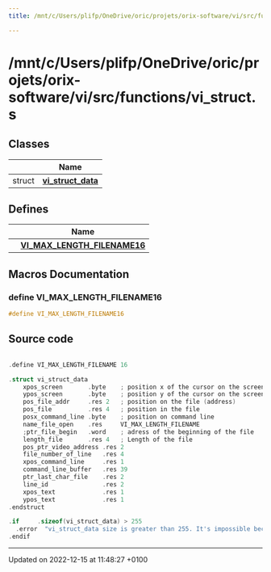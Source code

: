 ```yaml
---
title: /mnt/c/Users/plifp/OneDrive/oric/projets/orix-software/vi/src/functions/vi_struct.s

---
```


# /mnt/c/Users/plifp/OneDrive/oric/projets/orix-software/vi/src/functions/vi_struct.s



## Classes

|                | Name           |
| -------------- | -------------- |
| struct | **[vi_struct_data](Classes/structvi__struct__data.md)**  |

## Defines

|                | Name           |
| -------------- | -------------- |
|  | **[VI_MAX_LENGTH_FILENAME16](Files/vi__struct_8s.md#define-vi-max-length-filename16)**  |




## Macros Documentation

### define VI_MAX_LENGTH_FILENAME16

```cpp
#define VI_MAX_LENGTH_FILENAME16 
```


## Source code

```cpp

.define VI_MAX_LENGTH_FILENAME 16

.struct vi_struct_data
    xpos_screen       .byte    ; position x of the cursor on the screen
    ypos_screen       .byte    ; position y of the cursor on the screen
    pos_file_addr     .res 2   ; position on the file (address)
    pos_file          .res 4   ; position in the file
    posx_command_line .byte    ; position on command line
    name_file_open    .res     VI_MAX_LENGTH_FILENAME
    ;ptr_file_begin   .word    ; adress of the beginning of the file
    length_file       .res 4   ; Length of the file
    pos_ptr_video_address .res 2
    file_number_of_line   .res 4
    xpos_command_line     .res 1
    command_line_buffer   .res 39
    ptr_last_char_file    .res 2
    line_id               .res 2
    xpos_text             .res 1
    ypos_text             .res 1
.endstruct

.if     .sizeof(vi_struct_data) > 255
  .error  "vi_struct_data size is greater than 255. It's impossible because code does not handle a struct greater than 255"
.endif
```


-------------------------------

Updated on 2022-12-15 at 11:48:27 +0100

